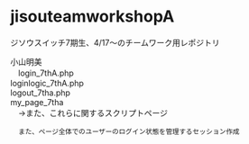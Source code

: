 # jisouteamworkshopA
ジソウスイッチ7期生、4/17～のチームワーク用レポジトリ

小山明美<br>
    　login_7thA.php<br>
      loginlogic_7thA.php<br>
      logout_7tha.php<br>
      my_page_7tha<br>
      　→また、これらに関するスクリプトページ
      
      また、ページ全体でのユーザーのログイン状態を管理するセッション作成
